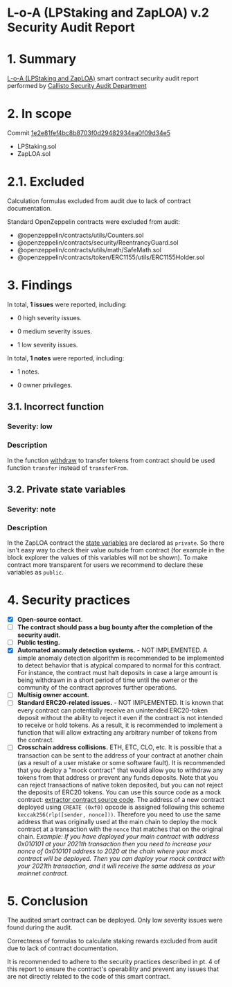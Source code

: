 # L-o-A (LPStaking and ZapLOA) v.2 Security Audit Report

# 1. Summary

[L-o-A (LPStaking and ZapLOA)](https://github.com/L-o-A/SmartContracts/tree/main/contracts) smart contract security audit report performed by [Callisto Security Audit Department](https://github.com/EthereumCommonwealth/Auditing)

# 2. In scope

Commit [1e2e81fef4bc8b8703f0d29482934ea0f09d34e5](https://github.com/L-o-A/SmartContracts/blob/1e2e81fef4bc8b8703f0d29482934ea0f09d34e5/contracts/)

- LPStaking.sol
- ZapLOA.sol

# 2.1. Excluded

Calculation formulas excluded from audit due to lack of contract documentation.

Standard OpenZeppelin contracts were excluded from audit:

- @openzeppelin/contracts/utils/Counters.sol
- @openzeppelin/contracts/security/ReentrancyGuard.sol
- @openzeppelin/contracts/utils/math/SafeMath.sol
- @openzeppelin/contracts/token/ERC1155/utils/ERC1155Holder.sol

# 3. Findings

In total, **1 issues** were reported, including:

- 0 high severity issues.

- 0 medium severity issues.

- 1 low severity issues.

In total, **1 notes** were reported, including:

- 1 notes.

- 0 owner privileges.






## 3.1. Incorrect function

### Severity: low

### Description

In the function [withdraw](https://github.com/L-o-A/SmartContracts/blob/1e2e81fef4bc8b8703f0d29482934ea0f09d34e5/contracts/LPStaking.sol#L251-L252) to transfer tokens from contract should be used function `transfer` instead of `transferFrom`.



## 3.2. Private state variables

### Severity: note

### Description

In the ZapLOA contract the [state variables](https://github.com/L-o-A/SmartContracts/blob/1e2e81fef4bc8b8703f0d29482934ea0f09d34e5/contracts/ZapLOA.sol#L267-L282) are declared as `private`. So there isn't easy way to check their value outside from contract (for example in the block explorer the values of this variables will not be shown). To make contract more transparent for users we recommend to declare these variables as `public`.


# 4. Security practices

- [x] **Open-source contact**.
- [ ] **The contract should pass a bug bounty after the completion of the security audit.**
- [ ] **Public testing.**
- [x] **Automated anomaly detection systems.** - NOT IMPLEMENTED. A simple anomaly detection algorithm is recommended to be implemented to detect behavior that is atypical compared to normal for this contract. For instance, the contract must halt deposits in case a large amount is being withdrawn in a short period of time until the owner or the community of the contract approves further operations.
- [ ] **Multisig owner account.**
- [ ] **Standard ERC20-related issues.** - NOT IMPLEMENTED. It is known that every contract can potentially receive an unintended ERC20-token deposit without the ability to reject it even if the contract is not intended to receive or hold tokens. As a result, it is recommended to implement a function that will allow extracting any arbitrary number of tokens from the contract.
- [ ] **Crosschain address collisions.** ETH, ETC, CLO, etc. It is possible that a transaction can be sent to the address of your contract at another chain (as a result of a user mistake or some software fault). It is recommended that you deploy a "mock contract" that would allow you to withdraw any tokens from that address or prevent any funds deposits. Note that you can reject transactions of native token deposited, but you can not reject the deposits of ERC20 tokens. You can use this source code as a mock contract: [extractor contract source code](https://github.com/EthereumCommonwealth/GNT-emergency-extractor-contract/blob/master/extractor.sol). The address of a new contract deployed using `CREATE (0xf0)` opcode is assigned following this scheme `keccak256(rlp([sender, nonce]))`. Therefore you need to use the same address that was originally used at the main chain to deploy the mock contract at a transaction with the `nonce` that matches that on the original chain. _Example: If you have deployed your main contract with address 0x010101 at your 2021th transaction then you need to increase your nonce of 0x010101 address to 2020 at the chain where your mock contract will be deployed. Then you can deploy your mock contract with your 2021th transaction, and it will receive the same address as your mainnet contract._

# 5. Conclusion

The audited smart contract can be deployed. Only low severity issues were found during the audit.

Correctness of formulas to calculate staking rewards excluded from audit due to lack of contract documentation. 

It is recommended to adhere to the security practices described in pt. 4 of this report to ensure the contract's operability and prevent any issues that are not directly related to the code of this smart contract.
